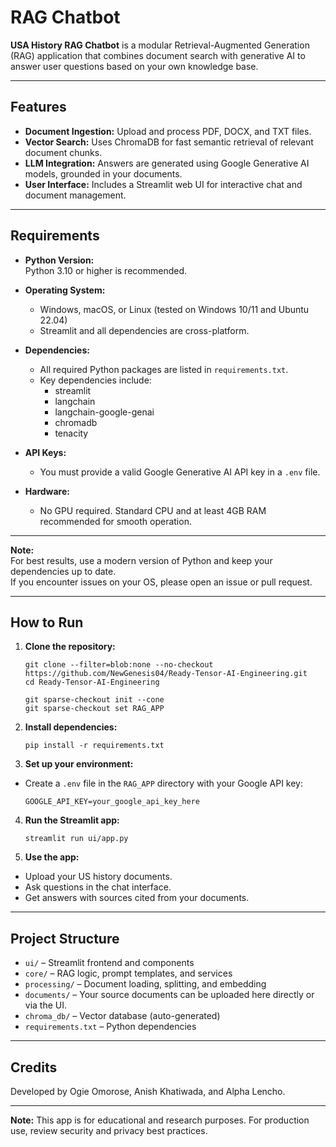 # RAG Chatbot

**USA History RAG Chatbot** is a modular Retrieval-Augmented Generation (RAG) application that combines document search with generative AI to answer user questions based on your own knowledge base. 

---

## Features

- **Document Ingestion:** Upload and process PDF, DOCX, and TXT files.
- **Vector Search:** Uses ChromaDB for fast semantic retrieval of relevant document chunks.
- **LLM Integration:** Answers are generated using Google Generative AI models, grounded in your documents.
- **User Interface:** Includes a Streamlit web UI for interactive chat and document management.

---

## Requirements

- **Python Version:**  
  Python 3.10 or higher is recommended.

- **Operating System:**  
  - Windows, macOS, or Linux (tested on Windows 10/11 and Ubuntu 22.04)
  - Streamlit and all dependencies are cross-platform.

- **Dependencies:**  
  - All required Python packages are listed in `requirements.txt`.  
  - Key dependencies include:
    - streamlit
    - langchain
    - langchain-google-genai
    - chromadb
    - tenacity

- **API Keys:**  
  - You must provide a valid Google Generative AI API key in a `.env` file.

- **Hardware:**  
  - No GPU required. Standard CPU and at least 4GB RAM recommended for smooth operation.

---

**Note:**  
For best results, use a modern version of Python and keep your dependencies up to date.  
If you encounter issues on your OS, please open an issue or pull request.

---

## How to Run
1. **Clone the repository:**
    ```
    git clone --filter=blob:none --no-checkout https://github.com/NewGenesis04/Ready-Tensor-AI-Engineering.git
    cd Ready-Tensor-AI-Engineering

    git sparse-checkout init --cone
    git sparse-checkout set RAG_APP
    ```


2. **Install dependencies:**
    ```
    pip install -r requirements.txt
    ```

3. **Set up your environment:**
- Create a `.env` file in the `RAG_APP` directory with your Google API key:
    ```
    GOOGLE_API_KEY=your_google_api_key_here
    ```
4. **Run the Streamlit app:**
    ```
    streamlit run ui/app.py
    ```
5. **Use the app:**
- Upload your US history documents.
- Ask questions in the chat interface.
- Get answers with sources cited from your documents.

---

## Project Structure

- `ui/` – Streamlit frontend and components
- `core/` – RAG logic, prompt templates, and services
- `processing/` – Document loading, splitting, and embedding
- `documents/` – Your source documents can be uploaded here directly or via the UI.
- `chroma_db/` – Vector database (auto-generated)
- `requirements.txt` – Python dependencies

---

## Credits

Developed by Ogie Omorose, Anish Khatiwada, and Alpha Lencho.

---

**Note:** This app is for educational and research purposes. For production use, review security and privacy best practices.